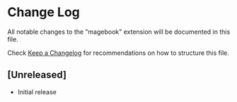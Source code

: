 # Change Log

All notable changes to the "magebook" extension will be documented in this file.

Check [Keep a Changelog](http://keepachangelog.com/) for recommendations on how to structure this file.

## [Unreleased]

- Initial release